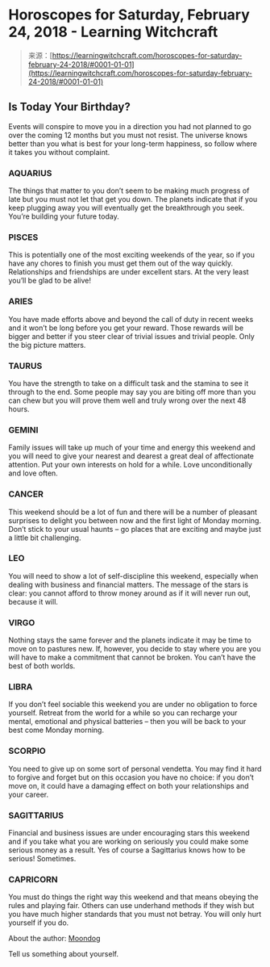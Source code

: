 <!--yml
category: 未分类
date: 2024-06-12 18:15:24
-->

# Horoscopes for Saturday, February 24, 2018 - Learning Witchcraft

> 来源：[https://learningwitchcraft.com/horoscopes-for-saturday-february-24-2018/#0001-01-01](https://learningwitchcraft.com/horoscopes-for-saturday-february-24-2018/#0001-01-01)

## Is Today Your Birthday?

Events will conspire to move you in a direction you had not planned to go over the coming 12 months but you must not resist. The universe knows better than you what is best for your long-term happiness, so follow where it takes you without complaint.

### AQUARIUS

The things that matter to you don’t seem to be making much progress of late but you must not let that get you down. The planets indicate that if you keep plugging away you will eventually get the breakthrough you seek. You’re building your future today.

### PISCES

This is potentially one of the most exciting weekends of the year, so if you have any chores to finish you must get them out of the way quickly. Relationships and friendships are under excellent stars. At the very least you’ll be glad to be alive!

### ARIES

You have made efforts above and beyond the call of duty in recent weeks and it won’t be long before you get your reward. Those rewards will be bigger and better if you steer clear of trivial issues and trivial people. Only the big picture matters.

### TAURUS

You have the strength to take on a difficult task and the stamina to see it through to the end. Some people may say you are biting off more than you can chew but you will prove them well and truly wrong over the next 48 hours.

### GEMINI

Family issues will take up much of your time and energy this weekend and you will need to give your nearest and dearest a great deal of affectionate attention. Put your own interests on hold for a while. Love unconditionally and love often.

### CANCER

This weekend should be a lot of fun and there will be a number of pleasant surprises to delight you between now and the first light of Monday morning. Don’t stick to your usual haunts – go places that are exciting and maybe just a little bit challenging.

### LEO

You will need to show a lot of self-discipline this weekend, especially when dealing with business and financial matters. The message of the stars is clear: you cannot afford to throw money around as if it will never run out, because it will.

### VIRGO

Nothing stays the same forever and the planets indicate it may be time to move on to pastures new. If, however, you decide to stay where you are you will have to make a commitment that cannot be broken. You can’t have the best of both worlds.

### LIBRA

If you don’t feel sociable this weekend you are under no obligation to force yourself. Retreat from the world for a while so you can recharge your mental, emotional and physical batteries – then you will be back to your best come Monday morning.

### SCORPIO

You need to give up on some sort of personal vendetta. You may find it hard to forgive and forget but on this occasion you have no choice: if you don’t move on, it could have a damaging effect on both your relationships and your career.

### SAGITTARIUS

Financial and business issues are under encouraging stars this weekend and if you take what you are working on seriously you could make some serious money as a result. Yes of course a Sagittarius knows how to be serious! Sometimes.

### CAPRICORN

You must do things the right way this weekend and that means obeying the rules and playing fair. Others can use underhand methods if they wish but you have much higher standards that you must not betray. You will only hurt yourself if you do.

About the author: [Moondog](https://learningwitchcraft.com/profile/?tthayer/)

Tell us something about yourself.